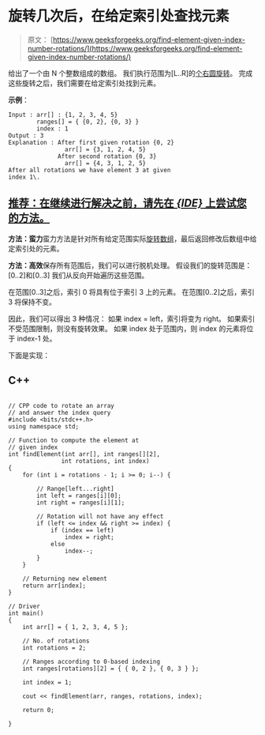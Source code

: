 # 旋转几次后，在给定索引处查找元素

> 原文： [https://www.geeksforgeeks.org/find-element-given-index-number-rotations/](https://www.geeksforgeeks.org/find-element-given-index-number-rotations/)

给出了一个由 N 个整数组成的数组。 我们执行范围为[L..R]的[个右圆旋转](https://www.geeksforgeeks.org/array-rotation/)。 完成这些旋转之后，我们需要在给定索引处找到元素。

**示例**：

```
Input : arr[] : {1, 2, 3, 4, 5}
        ranges[] = { {0, 2}, {0, 3} }
        index : 1
Output : 3
Explanation : After first given rotation {0, 2}
                arr[] = {3, 1, 2, 4, 5}
              After second rotation {0, 3} 
                arr[] = {4, 3, 1, 2, 5}
After all rotations we have element 3 at given
index 1\. 

```

## [推荐：在继续进行解决之前，请先在 ***{IDE}*** 上尝试您的方法。](https://ide.geeksforgeeks.org/)

**方法：蛮力**蛮力方法是针对所有给定范围实际[旋转数组](https://www.geeksforgeeks.org/array-rotation/)，最后返回修改后数组中给定索引处的元素。

**方法：高效**保存所有范围后，我们可以进行脱机处理。
假设我们的旋转范围是：[0..2]和[0..3]
我们从反向开始遍历这些范围。

在范围[0..3]之后，索引 0 将具有位于索引 3 上的元素。
在范围[0..2]之后，索引 3 将保持不变。

因此，我们可以得出 3 种情况：
如果 index = left，索引将变为 right。
如果索引不受范围限制，则没有旋转效果。
如果 index 处于范围内，则 index 的元素将位于 index-1 处。

下面是实现：

## C++ 

```

// CPP code to rotate an array 
// and answer the index query 
#include <bits/stdc++.h> 
using namespace std; 

// Function to compute the element at 
// given index 
int findElement(int arr[], int ranges[][2], 
               int rotations, int index) 
{ 
    for (int i = rotations - 1; i >= 0; i--) { 

        // Range[left...right] 
        int left = ranges[i][0]; 
        int right = ranges[i][1]; 

        // Rotation will not have any effect 
        if (left <= index && right >= index) { 
            if (index == left) 
                index = right; 
            else
                index--; 
        } 
    } 

    // Returning new element 
    return arr[index]; 
} 

// Driver 
int main() 
{ 
    int arr[] = { 1, 2, 3, 4, 5 }; 

    // No. of rotations 
    int rotations = 2; 

    // Ranges according to 0-based indexing 
    int ranges[rotations][2] = { { 0, 2 }, { 0, 3 } }; 

    int index = 1; 

    cout << findElement(arr, ranges, rotations, index); 

    return 0; 

} 

```